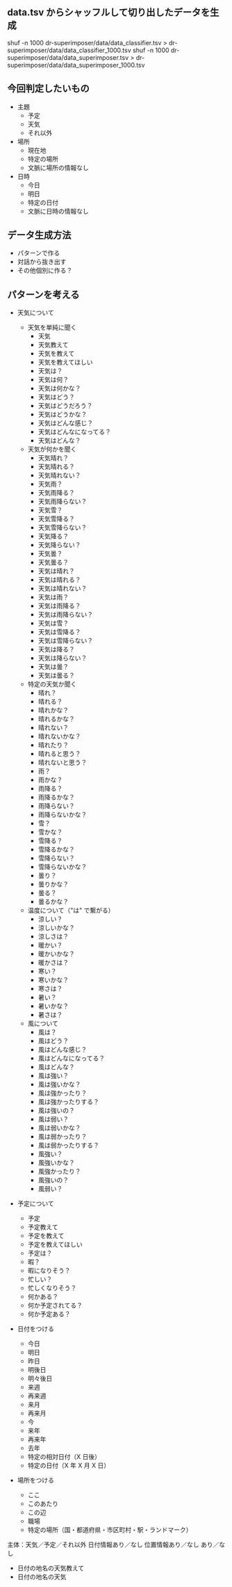 ## data.tsv からシャッフルして切り出したデータを生成

shuf -n 1000 dr-superimposer/data/data_classifier.tsv > dr-superimposer/data/data_classifier_1000.tsv
shuf -n 1000 dr-superimposer/data/data_superimposer.tsv > dr-superimposer/data/data_superimposer_1000.tsv

## 今回判定したいもの

- 主題
  - 予定
  - 天気
  - それ以外
- 場所
  - 現在地
  - 特定の場所
  - 文脈に場所の情報なし
- 日時
  - 今日
  - 明日
  - 特定の日付
  - 文脈に日時の情報なし

## データ生成方法

- パターンで作る
- 対話から抜き出す
- その他個別に作る？

## パターンを考える

- 天気について

  - 天気を単純に聞く
    - 天気
    - 天気教えて
    - 天気を教えて
    - 天気を教えてほしい
    - 天気は？
    - 天気は何？
    - 天気は何かな？
    - 天気はどう？
    - 天気はどうだろう？
    - 天気はどうかな？
    - 天気はどんな感じ？
    - 天気はどんなになってる？
    - 天気はどんな？
  - 天気が何かを聞く
    - 天気晴れ？
    - 天気晴れる？
    - 天気晴れない？
    - 天気雨？
    - 天気雨降る？
    - 天気雨降らない？
    - 天気雪？
    - 天気雪降る？
    - 天気雪降らない？
    - 天気降る？
    - 天気降らない？
    - 天気曇？
    - 天気曇る？
    - 天気は晴れ？
    - 天気は晴れる？
    - 天気は晴れない？
    - 天気は雨？
    - 天気は雨降る？
    - 天気は雨降らない？
    - 天気は雪？
    - 天気は雪降る？
    - 天気は雪降らない？
    - 天気は降る？
    - 天気は降らない？
    - 天気は曇？
    - 天気は曇る？
  - 特定の天気か聞く
    - 晴れ？
    - 晴れる？
    - 晴れかな？
    - 晴れるかな？
    - 晴れない？
    - 晴れないかな？
    - 晴れたり？
    - 晴れると思う？
    - 晴れないと思う？
    - 雨？
    - 雨かな？
    - 雨降る？
    - 雨降るかな？
    - 雨降らない？
    - 雨降らないかな？
    - 雪？
    - 雪かな？
    - 雪降る？
    - 雪降るかな？
    - 雪降らない？
    - 雪降らないかな？
    - 曇り？
    - 曇りかな？
    - 曇る？
    - 曇るかな？
  - 温度について（"は" で繋がる）
    - 涼しい？
    - 涼しいかな？
    - 涼しさは？
    - 暖かい？
    - 暖かいかな？
    - 暖かさは？
    - 寒い？
    - 寒いかな？
    - 寒さは？
    - 暑い？
    - 暑いかな？
    - 暑さは？
  - 風について
    - 風は？
    - 風はどう？
    - 風はどんな感じ？
    - 風はどんなになってる？
    - 風はどんな？
    - 風は強い？
    - 風は強いかな？
    - 風は強かったり？
    - 風は強かったりする？
    - 風は強いの？
    - 風は弱い？
    - 風は弱いかな？
    - 風は弱かったり？
    - 風は弱かったりする？
    - 風強い？
    - 風強いかな？
    - 風強かったり？
    - 風強いの？
    - 風弱い？

- 予定について

  - 予定
  - 予定教えて
  - 予定を教えて
  - 予定を教えてほしい
  - 予定は？
  - 暇？
  - 暇になりそう？
  - 忙しい？
  - 忙しくなりそう？
  - 何かある？
  - 何か予定されてる？
  - 何か予定ある？

- 日付をつける

  - 今日
  - 明日
  - 昨日
  - 明後日
  - 明々後日
  - 来週
  - 再来週
  - 来月
  - 再来月
  - 今
  - 来年
  - 再来年
  - 去年
  - 特定の相対日付（X 日後）
  - 特定の日付（X 年 X 月 X 日）

- 場所をつける
  - ここ
  - このあたり
  - この辺
  - 職場
  - 特定の場所（国・都道府県・市区町村・駅・ランドマーク）

主体：天気／予定／それ以外
日付情報あり／なし
位置情報あり／なし
あり／なし

- 日付の地名の天気教えて
- 日付の地名の天気
